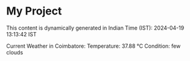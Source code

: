 # My Project

This content is dynamically generated in Indian Time (IST): 2024-04-19 13:13:42 IST


Current Weather in Coimbatore:
Temperature: 37.88 °C
Condition: few clouds
